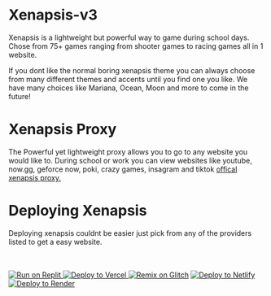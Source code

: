 # Xenapsis-v3

Xenapsis is a lightweight but powerful way to game during school days.
Chose from 75+ games ranging from shooter games to racing games all in 1 website.

If you dont like the normal boring xenapsis theme you can always choose from many different themes and accents until you find one you like. We have many choices like Mariana, Ocean, Moon and more to come in the future!

<h1>Xenapsis Proxy</h1>

The Powerful yet lightweight proxy allows you to go to any website you would like to. During school or work you can view websites like youtube, now.gg, geforce now, poki, crazy games, insagram and tiktok <a href="https://github.com/Xenapsis-dev/Xenapsis-V3-Proxy">offical xenapsis proxy.</a>

<h1>Deploying Xenapsis</h1>

Deploying xenapsis couldnt be easier just pick from any of the providers listed to get a easy website. <br><br><br>

<a target="_blank" href="https://replit.com/github/Xenapsis-dev/Xenapsis-V3-Bare"><img alt="Run on Replit" src="https://binbashbanana.github.io/deploy-buttons/buttons/remade/replit.svg"> </a><a target="_blank" href="https://vercel.com/new/clone?repository-url=https://replit.com/Xenapsis-dev/Xenapsis-V3-Bare"><img alt="Deploy to Vercel" src="https://binbashbanana.github.io/deploy-buttons/buttons/remade/vercel.svg"> </a><a target="_blank" href="https://glitch.com/edit/#!/import/github/Xenapsis-dev/Xenapsis-V3-Bare"><img alt="Remix on Glitch" src="https://binbashbanana.github.io/deploy-buttons/buttons/official/glitch.svg"></a> <a target="_blank" href="https://app.netlify.com/start/deploy?repository=https://github.com/Xenapsis-dev/Xenapsis-V3-Bare"><img alt="Deploy to Netlify" src="https://binbashbanana.github.io/deploy-buttons/buttons/official/netlify.svg"> </a><a target="_blank" href="https://render.com/deploy?repo=https://github.com/Xenapsis-dev/Xenapsis-V3-Bare"><img alt="Deploy to Render" src="https://binbashbanana.github.io/deploy-buttons/buttons/official/render.svg"></a>
